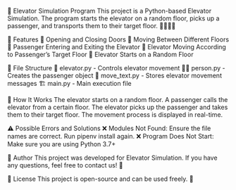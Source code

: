 🏢 Elevator Simulation Program
This project is a Python-based Elevator Simulation. The program starts the elevator on a random floor, picks up a passenger, and transports them to their target floor. 🚶‍♂️🔼🔽

📌 Features
🚪 Opening and Closing Doors
🏢 Moving Between Different Floors
🧍 Passenger Entering and Exiting the Elevator
🔄 Elevator Moving According to Passenger’s Target Floor
🎲 Elevator Starts on a Random Floor

📂 File Structure
📜 elevator.py - Controls elevator movement
🚶‍♂️ person.py - Creates the passenger object
📝 move_text.py - Stores elevator movement messages
🏗 main.py - Main execution file

🔹 How It Works
The elevator starts on a random floor.
A passenger calls the elevator from a certain floor.
The elevator picks up the passenger and takes them to their target floor.
The movement process is displayed in real-time.

⚠️ Possible Errors and Solutions
❌ Modules Not Found:
Ensure the file names are correct.
Run pipenv install again.
❌ Program Does Not Start:
Make sure you are using Python 3.7+

👤 Author
This project was developed for Elevator Simulation. If you have any questions, feel free to contact us! 📩

📜 License
This project is open-source and can be used freely. 🎯








